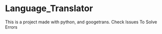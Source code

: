 # Language_Translator
This is a project made with python, and googetrans.
Check Issues To Solve Errors
